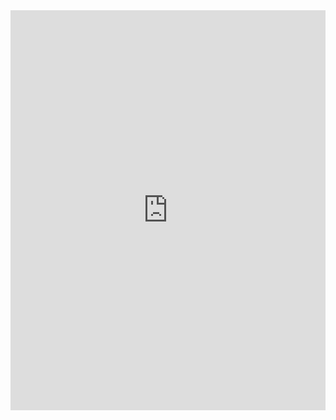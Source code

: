 <iframe src="https://scribehow.com/embed/0302__Cluster_Exploration__W6OFRRGnRwa565YY7qRzhQ" width="100%" height="640" allowfullscreen frameborder="0"></iframe>